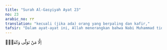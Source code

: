 ```yaml
---
title: "Surah Al-Gasyiyah Ayat 23"
no: 23
arabic_no: ٢٣
translation: "kecuali (jika ada) orang yang berpaling dan kafir,"
tafsir: "Dalam ayat-ayat ini, Allah menerangkan bahwa Nabi Muhammad tidak berkuasa menjadikan seseorang beriman. Akan tetapi, Allah-lah yang berkuasa menjadikan manusia beriman. Sementara itu, barang siapa yang berpaling dengan mengingkari kebenaran petunjuk Nabi-Nya, niscaya Allah menghukumnya. Allah berfirman:\n\nDan jika Tuhanmu menghendaki, tentulah beriman semua orang di bumi seluruhnya. Tetapi apakah kamu (hendak) memaksa manusia agar mereka menjadi orang-orang yang beriman? (Yunus/10: 99)\n\nDan Allah berfirman:\n\nKami lebih mengetahui tentang apa yang mereka katakan, dan engkau (Muhammad) bukanlah seorang pemaksa terhadap mereka. Maka berilah peringatan dengan Al-Qur'an kepada siapa pun yang takut kepada ancaman-Ku. (Qaf/50: 45)\n\nBerkaitan dengan hal itu, para juru dakwah cukup menyampaikan pesan-pesan Al-Qur'an dan hadis Nabi sambil mengajak setiap manusia untuk beriman dan beramal saleh, serta masuk ke dalam agama Islam secara keseluruhan (kaffah). Penampilan dan metode dakwah perlu dengan cara yang baik dan tidak boleh bersikap memaksa, sebagaimana firman Allah:\n\nTidak ada paksaan dalam (menganut) agama (Islam), sesungguhnya telah jelas (perbedaan) antara jalan yang benar dengan jalan yang sesat. (al-Baqarah/2: 256)\n\nDan Allah berfirman:\n\nSerulah (manusia) kepada jalan Tuhanmu dengan hikmah dan pengajaran yang baik, dan berdebatlah dengan mereka dengan cara yang baik. Sesungguhnya Tuhanmu, Dialah yang lebih mengetahui siapa yang sesat dari jalan-Nya dan Dialah yang lebih mengetahui siapa yang mendapat petunjuk. (an-Nahl/16: 125)"
---
```

اِلَّا مَنْ تَوَلّٰى وَكَفَرَۙ